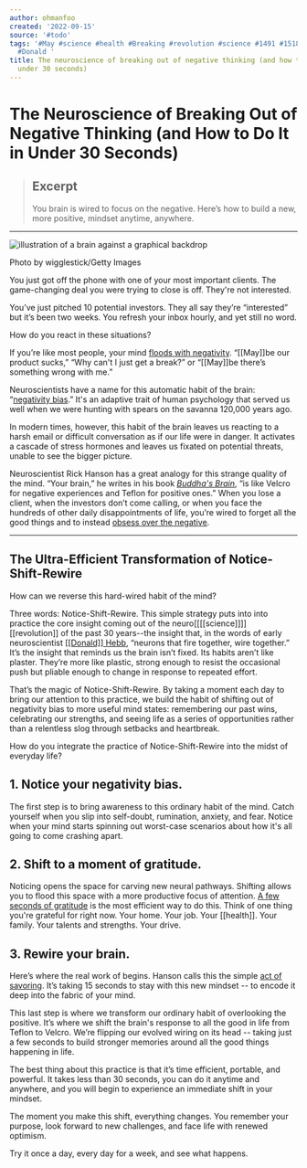 ```yaml
---
author: ohmanfoo
created: '2022-09-15'
source: '#todo'
tags: '#May #science #health #Breaking #revolution #science #1491 #1518 #1844 #1866
  #Donald '
title: The neuroscience of breaking out of negative thinking (and how to do it in
  under 30 seconds)
---
```


# The Neuroscience of Breaking Out of Negative Thinking (and How to Do It in Under 30 Seconds)

> ## Excerpt
> You brain is wired to focus on the negative. Here’s how to build a new, more positive, mindset anytime, anywhere.

---
![illustration of a brain against a graphical backdrop](https://pocket-syndicated-images.s3.amazonaws.com/60ff5c08eea3f.jpg)

Photo by wigglestick/Getty Images

You just got off the phone with one of your most important clients. The game-changing deal you were trying to close is off. They're not interested.

You’ve just pitched 10 potential investors. They all say they’re “interested” but it’s been two weeks. You refresh your inbox hourly, and yet still no word.

How do you react in these situations?

If you’re like most people, your mind [floods with negativity](https://www.inc.com/quora/9-habits-for-eliminating-negativity-from-your-life.html?cid=search). “[[May]]be our product sucks,” “Why can't I just get a break?” or “[[May]]be there’s something wrong with me.”

Neuroscientists have a name for this automatic habit of the brain: “[negativity bias](https://www.ncbi.nlm.nih.gov/pubmed/[[1844]]4702).” It's an adaptive trait of human psychology that served us well when we were hunting with spears on the savanna 120,000 years ago.

In modern times, however, this habit of the brain leaves us reacting to a harsh email or difficult conversation as if our life were in danger. It activates a cascade of stress hormones and leaves us fixated on potential threats, unable to see the bigger picture.

Neuroscientist Rick Hanson has a great analogy for this strange quality of the mind. “Your brain,” he writes in his book _[Buddha's Brain](https://www.amazon.com/Buddhas-Brain-Practical-Neuro[[[[science]]]]-Happiness/dp/[[1491]]5[[1866]]9?tag=wwwinccom-20)_, “is like Velcro for negative experiences and Teflon for positive ones.” When you lose a client, when the investors don’t come calling, or when you face the hundreds of other daily disappointments of life, you’re wired to forget all the good things and to instead [obsess over the negative](https://www.inc.com/jeff-haden/how-your-negativity-bias-hurts-you.html?cid=search).

___

## The Ultra-Efficient Transformation of Notice-Shift-Rewire

How can we reverse this hard-wired habit of the mind?

Three words: Notice-Shift-Rewire. This simple strategy puts into into practice the core insight coming out of the neuro[[[[science]]]] [[revolution]] of the past 30 years--the insight that, in the words of early neuroscientist [[[Donald]] Hebb](https://www.ncbi.nlm.nih.gov/pmc/articles/PMC4006178/), “neurons that fire together, wire together.” It’s the insight that reminds us the brain isn’t fixed. Its habits aren’t like plaster. They’re more like plastic, strong enough to resist the occasional push but pliable enough to change in response to repeated effort.

That’s the magic of Notice-Shift-Rewire. By taking a moment each day to bring our attention to this practice, we build the habit of shifting out of negativity bias to more useful mind states: remembering our past wins, celebrating our strengths, and seeing life as a series of opportunities rather than a relentless slog through setbacks and heartbreak.

How do you integrate the practice of Notice-Shift-Rewire into the midst of everyday life?

## 1\. Notice your negativity bias.

The first step is to bring awareness to this ordinary habit of the mind. Catch yourself when you slip into self-doubt, rumination, anxiety, and fear. Notice when your mind starts spinning out worst-case scenarios about how it's all going to come crashing apart.

## 2\. Shift to a moment of gratitude.

Noticing opens the space for carving new neural pathways. Shifting allows you to flood this space with a more productive focus of attention. [A few seconds of gratitude](https://www.inc.com/peter-economy/[[[[science]]]]-workplace-gratitude-has-a-tremendously-positive-impact-on-those-around-you-heres-why.html?cid=search) is the most efficient way to do this. Think of one thing you're grateful for right now. Your home. Your job. Your [[health]]. Your family. Your talents and strengths. Your drive.

## 3\. Rewire your brain.

Here’s where the real work of begins. Hanson calls this the simple [act of savoring](https://www.rickhanson.net/books/buddhas-brain/). It’s taking 15 seconds to stay with this new mindset -- to encode it deep into the fabric of your mind.

This last step is where we transform our ordinary habit of overlooking the positive. It’s where we shift the brain's response to all the good in life from Teflon to Velcro. We’re flipping our evolved wiring on its head -- taking just a few seconds to build stronger memories around all the good things happening in life.

The best thing about this practice is that it’s time efficient, portable, and powerful. It takes less than 30 seconds, you can do it anytime and anywhere, and you will begin to experience an immediate shift in your mindset.

The moment you make this shift, everything changes. You remember your purpose, look forward to new challenges, and face life with renewed optimism.

Try it once a day, every day for a week, and see what happens.
